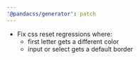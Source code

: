```yaml
---
'@pandacss/generator': patch
---
```


- Fix css reset regressions where:
  - first letter gets a different color
  - input or select gets a default border
